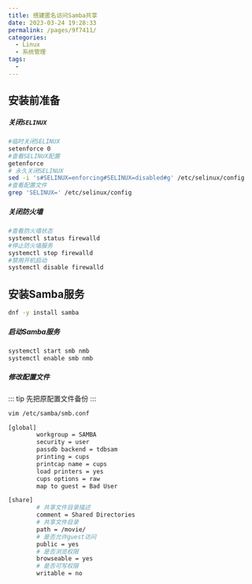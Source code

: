 ```yaml
---
title: 搭建匿名访问Samba共享
date: 2023-03-24 19:28:33
permalink: /pages/9f7411/
categories:
  - Linux
  - 系统管理
tags:
  - 
---
```

## 安装前准备

##### 关闭`SELINUX`

```bash
#临时关闭SELINUX
setenforce 0
#查看SELINUX配置
getenforce
# 永久关闭SELINUX
sed -i 's#SELINUX=enforcing#SELINUX=disabled#g' /etc/selinux/config
#查看配置文件
grep 'SELINUX=' /etc/selinux/config
```

##### 关闭防火墙

```bash
#查看防火墙状态
systemctl status firewalld
#停止防火墙服务
systemctl stop firewalld
#禁用开机启动
systemctl disable firewalld
```
## 安装Samba服务
```bash
dnf -y install samba
```
##### 启动Samba服务
```bash
systemctl start smb nmb
systemctl enable smb nmb
```
##### 修改配置文件
::: tip
先把原配置文件备份
:::
```bash
vim /etc/samba/smb.conf

[global]
        workgroup = SAMBA
        security = user
        passdb backend = tdbsam
        printing = cups
        printcap name = cups
        load printers = yes
        cups options = raw
        map to guest = Bad User

[share]
        # 共享文件目录描述
        comment = Shared Directories
        # 共享文件目录
        path = /movie/
        # 是否允许guest访问
        public = yes
        # 是否浏览权限
        browseable = yes
        # 是否可写权限
        writable = no

```
